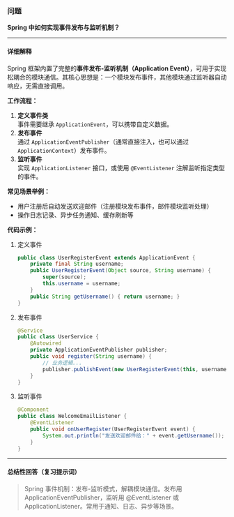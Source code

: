 ### 问题

**Spring 中如何实现事件发布与监听机制？**

---

#### 详细解释

Spring 框架内置了完整的**事件发布-监听机制（Application Event）**，可用于实现松耦合的模块通信。其核心思想是：一个模块发布事件，其他模块通过监听器自动响应，无需直接调用。

**工作流程：**
1. **定义事件类**  
   事件需要继承 `ApplicationEvent`，可以携带自定义数据。
2. **发布事件**  
   通过 `ApplicationEventPublisher`（通常直接注入，也可以通过 `ApplicationContext`）发布事件。
3. **监听事件**  
   实现 `ApplicationListener` 接口，或使用 `@EventListener` 注解监听指定类型的事件。

**常见场景举例：**
- 用户注册后自动发送欢迎邮件（注册模块发布事件，邮件模块监听处理）
- 操作日志记录、异步任务通知、缓存刷新等

**代码示例：**

1. 定义事件
   ```java
   public class UserRegisterEvent extends ApplicationEvent {
       private final String username;
       public UserRegisterEvent(Object source, String username) {
           super(source);
           this.username = username;
       }
       public String getUsername() { return username; }
   }
   ```
2. 发布事件
   ```java
   @Service
   public class UserService {
       @Autowired
       private ApplicationEventPublisher publisher;
       public void register(String username) {
           // 业务逻辑...
           publisher.publishEvent(new UserRegisterEvent(this, username));
       }
   }
   ```
3. 监听事件
   ```java
   @Component
   public class WelcomeEmailListener {
       @EventListener
       public void onUserRegister(UserRegisterEvent event) {
           System.out.println("发送欢迎邮件给：" + event.getUsername());
       }
   }
   ```

---

#### 总结性回答（复习提示词）

> Spring 事件机制：发布-监听模式，解耦模块通信。发布用 ApplicationEventPublisher，监听用 @EventListener 或 ApplicationListener。常用于通知、日志、异步等场景。